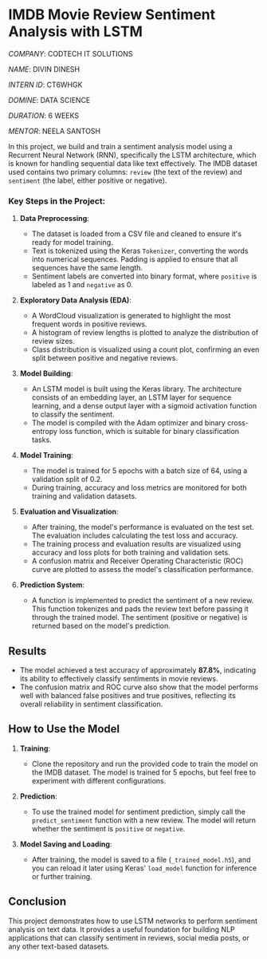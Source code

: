 # IMDB Movie Review Sentiment Analysis with LSTM

*COMPANY*: CODTECH IT SOLUTIONS

*NAME*: DIVIN DINESH

*INTERN ID*: CT6WHGK

*DOMINE*: DATA SCIENCE

*DURATION*: 6 WEEKS

*MENTOR*: NEELA SANTOSH

In this project, we build and train a sentiment analysis model using a Recurrent Neural Network (RNN), specifically the LSTM architecture, which is known for handling sequential data like text effectively. The IMDB dataset used contains two primary columns: `review` (the text of the review) and `sentiment` (the label, either positive or negative).

### Key Steps in the Project:

1. **Data Preprocessing**: 
   - The dataset is loaded from a CSV file and cleaned to ensure it's ready for model training.
   - Text is tokenized using the Keras `Tokenizer`, converting the words into numerical sequences. Padding is applied to ensure that all sequences have the same length.
   - Sentiment labels are converted into binary format, where `positive` is labeled as 1 and `negative` as 0.

2. **Exploratory Data Analysis (EDA)**: 
   - A WordCloud visualization is generated to highlight the most frequent words in positive reviews.
   - A histogram of review lengths is plotted to analyze the distribution of review sizes.
   - Class distribution is visualized using a count plot, confirming an even split between positive and negative reviews.

3. **Model Building**: 
   - An LSTM model is built using the Keras library. The architecture consists of an embedding layer, an LSTM layer for sequence learning, and a dense output layer with a sigmoid activation function to classify the sentiment.
   - The model is compiled with the Adam optimizer and binary cross-entropy loss function, which is suitable for binary classification tasks.

4. **Model Training**: 
   - The model is trained for 5 epochs with a batch size of 64, using a validation split of 0.2.
   - During training, accuracy and loss metrics are monitored for both training and validation datasets.

5. **Evaluation and Visualization**:
   - After training, the model's performance is evaluated on the test set. The evaluation includes calculating the test loss and accuracy.
   - The training process and evaluation results are visualized using accuracy and loss plots for both training and validation sets.
   - A confusion matrix and Receiver Operating Characteristic (ROC) curve are plotted to assess the model's classification performance.

6. **Prediction System**: 
   - A function is implemented to predict the sentiment of a new review. This function tokenizes and pads the review text before passing it through the trained model. The sentiment (positive or negative) is returned based on the model's prediction.

## Results

- The model achieved a test accuracy of approximately **87.8%**, indicating its ability to effectively classify sentiments in movie reviews.
- The confusion matrix and ROC curve also show that the model performs well with balanced false positives and true positives, reflecting its overall reliability in sentiment classification.

## How to Use the Model

1. **Training**: 
   - Clone the repository and run the provided code to train the model on the IMDB dataset. The model is trained for 5 epochs, but feel free to experiment with different configurations.

2. **Prediction**:
   - To use the trained model for sentiment prediction, simply call the `predict_sentiment` function with a new review. The model will return whether the sentiment is `positive` or `negative`.

3. **Model Saving and Loading**:
   - After training, the model is saved to a file (`_trained_model.h5`), and you can reload it later using Keras' `load_model` function for inference or further training.

## Conclusion

This project demonstrates how to use LSTM networks to perform sentiment analysis on text data. It provides a useful foundation for building NLP applications that can classify sentiment in reviews, social media posts, or any other text-based datasets.
